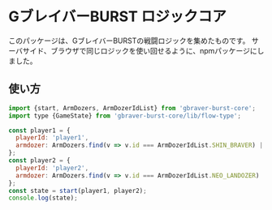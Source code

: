 # GブレイバーBURST ロジックコア

このパッケージは、GブレイバーBURSTの戦闘ロジックを集めたものです。
サーバサイド、ブラウザで同じロジックを使い回せるように、npmパッケージにしました。

## 使い方

```javascript
import {start, ArmDozers, ArmDozerIdList} from 'gbraver-burst-core';
import type {GameState} from 'gbraver-burst-core/lib/flow-type';

const player1 = {
  playerId: 'player1',
  armdozer: ArmDozers.find(v => v.id === ArmDozerIdList.SHIN_BRAVER) || ArmDozers[0]
};
const player2 = {
  playerId: 'player2',
  armdozer: ArmDozers.find(v => v.id === ArmDozerIdList.NEO_LANDOZER) || ArmDozers[0]
};
const state = start(player1, player2);
console.log(state);
```
